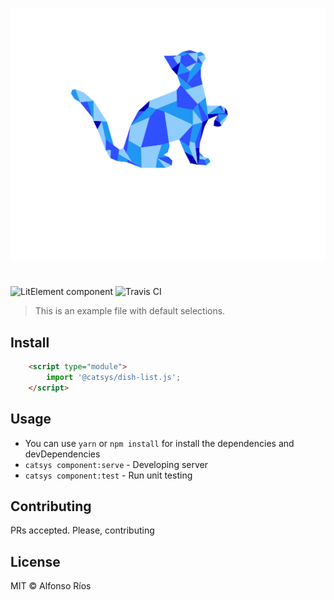 ![dish-list screenshot](dish-list.svg)
# <dish-list>

![LitElement component](https://img.shields.io/badge/litElement-component-blue.svg)
![Travis CI](https://travis-ci.org/github_username/dish-list.svg?branch=master)

> This is an example file with default selections.

## Install

```html
    <script type="module">
        import '@catsys/dish-list.js';
    </script>
```

## Usage

- You can use `yarn` or `npm install` for install the dependencies and devDependencies
- `catsys component:serve` - Developing server
- `catsys component:test` - Run unit testing

## Contributing

PRs accepted. Please, contributing

## License

MIT © Alfonso Ríos
